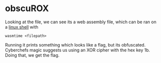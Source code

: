 # obscuROX

Looking at the file, we can see its a web assembly file, which can be ran on a [linux shell](https://github.com/QWERTZexe/THAINNOS-hacking-challenge-2025-documentation/blob/main/README.md) with 

```shell
wasmtime <filepath>
```

Running it prints something which looks like a flag, but its obfuscated. Cyberchefs magic suggests us using an XOR cipher with the hex key 1b. Doing that, we get the flag.